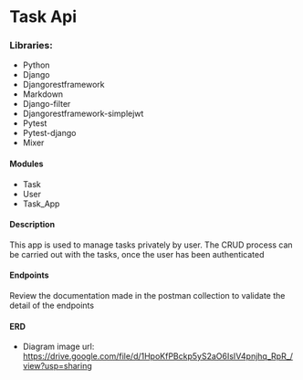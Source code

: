 # Task Api
### Libraries:
- Python
- Django
- Djangorestframework
- Markdown
- Django-filter
- Djangorestframework-simplejwt
- Pytest
- Pytest-django
- Mixer

#### Modules
- Task
- User
- Task_App

#### Description
This app is used to manage tasks privately by user. The CRUD process can be carried out with the tasks, once the user has been authenticated

#### Endpoints
Review the documentation made in the postman collection to validate the detail of the endpoints

#### ERD
- Diagram image url: https://drive.google.com/file/d/1HpoKfPBckp5yS2aO6IsIV4pnjhq_RpR_/view?usp=sharing
